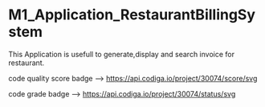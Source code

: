 # M1_Application_RestaurantBillingSystem
 This Application is usefull to generate,display and search invoice for restaurant.

code quality score badge --> https://api.codiga.io/project/30074/score/svg

code grade badge --> https://api.codiga.io/project/30074/status/svg
